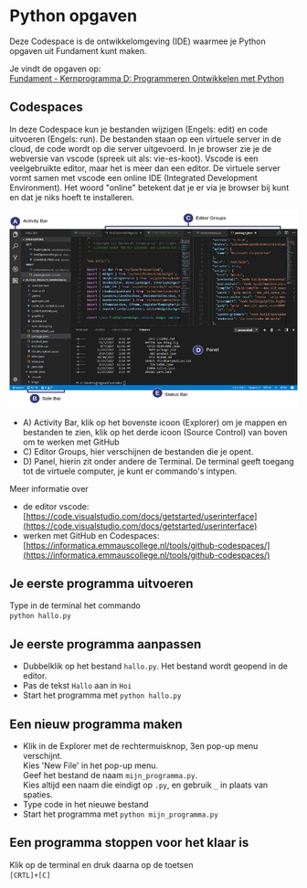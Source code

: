 # Python opgaven
Deze Codespace is de ontwikkelomgeving (IDE) waarmee je Python opgaven uit Fundament kunt maken.

Je vindt de opgaven op: <br>
[Fundament - Kernprogramma  D: Programmeren  Ontwikkelen met Python](https://fundament-online.nl/leeromgeving/hoofdstuk.php?id=10500)

## Codespaces
In deze Codespace kun je bestanden wijzigen (Engels: edit) en code uitvoeren (Engels: run). De bestanden staan op een virtuele server in de cloud, de code wordt op die server uitgevoerd. In je browser zie je de webversie van vscode (spreek uit als: vie-es-koot). Vscode is een veelgebruikte editor, maar het is meer dan een editor. De virtuele server vormt samen met vscode een online IDE (Integrated Development Environment). Het woord "online" betekent dat je er via je browser bij kunt en dat je niks hoeft te installeren.

![vscode screenshot](vscode.png)
- A) Activity Bar, klik op het bovenste icoon (Explorer) om je mappen en bestanden te zien, klik op het derde icoon (Source Control) van boven om te werken met GitHub
- C) Editor Groups, hier verschijnen de bestanden die je opent.
- D) Panel, hierin zit onder andere de Terminal. De terminal geeft toegang tot de virtuele computer, je kunt er commando's intypen.

Meer informatie over
- de editor vscode:<br>
[https://code.visualstudio.com/docs/getstarted/userinterface](https://code.visualstudio.com/docs/getstarted/userinterface)
- werken met GitHub en Codespaces:<br>
[https://informatica.emmauscollege.nl/tools/github-codespaces/](https://informatica.emmauscollege.nl/tools/github-codespaces/)

## Je eerste programma uitvoeren
Type in de terminal het commando<br>
`python hallo.py`

## Je eerste programma aanpassen
- Dubbelklik op het bestand `hallo.py`. Het bestand wordt geopend in de editor.
- Pas de tekst `Hallo` aan in `Hoi`
- Start het programma met `python hallo.py`

## Een nieuw programma maken
- Klik in de Explorer met de rechtermuisknop, 3en pop-up menu verschijnt.<br>
Kies 'New File' in het pop-up menu.<br>
Geef het bestand de naam `mijn_programma.py`.<br>
Kies altijd een naam die eindigt op `.py`, en gebruik `_` in plaats van spaties.
- Type code in het nieuwe bestand
- Start het programma met `python mijn_programma.py`

## Een programma stoppen voor het klaar is
Klik op de terminal en druk daarna op de toetsen<br>
`[CRTL]+[C]`


